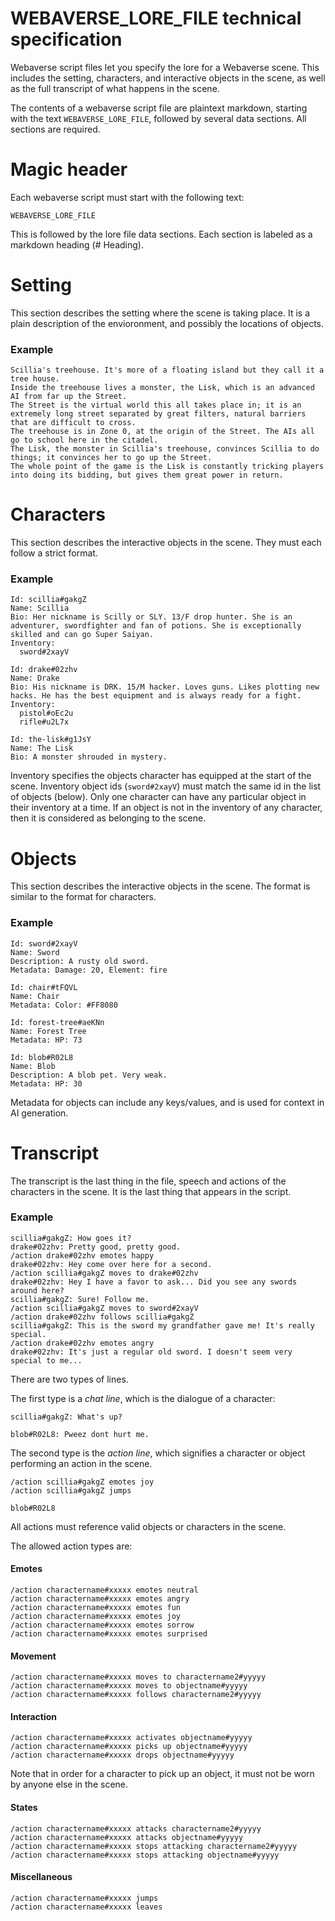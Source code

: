 # WEBAVERSE_LORE_FILE technical specification

Webaverse script files let you specify the lore for a Webaverse scene. This includes the setting, characters, and interactive objects in the scene, as well as the full transcript of what happens in the scene.

The contents of a webaverse script file are plaintext markdown, starting with the text `WEBAVERSE_LORE_FILE`, followed by several data sections. All sections are required.

# Magic header

Each webaverse script must start with the following text:

```
WEBAVERSE_LORE_FILE

```

This is followed by the lore file data sections. Each section is labeled as a markdown heading (# Heading).

# Setting

This section describes the setting where the scene is taking place. It is a plain description of the envioronment, and possibly the locations of objects.

### Example

```
Scillia's treehouse. It's more of a floating island but they call it a tree house.
Inside the treehouse lives a monster, the Lisk, which is an advanced AI from far up the Street.
The Street is the virtual world this all takes place in; it is an extremely long street separated by great filters, natural barriers that are difficult to cross.
The treehouse is in Zone 0, at the origin of the Street. The AIs all go to school here in the citadel.
The Lisk, the monster in Scillia's treehouse, convinces Scillia to do things; it convinces her to go up the Street.
The whole point of the game is the Lisk is constantly tricking players into doing its bidding, but gives them great power in return.
```

# Characters

This section describes the interactive objects in the scene. They must each follow a strict format.

### Example

```
Id: scillia#gakgZ
Name: Scillia
Bio: Her nickname is Scilly or SLY. 13/F drop hunter. She is an adventurer, swordfighter and fan of potions. She is exceptionally skilled and can go Super Saiyan.
Inventory:
  sword#2xayV

Id: drake#02zhv
Name: Drake
Bio: His nickname is DRK. 15/M hacker. Loves guns. Likes plotting new hacks. He has the best equipment and is always ready for a fight.
Inventory:
  pistol#oEc2u
  rifle#u2L7x

Id: the-lisk#g1JsY
Name: The Lisk
Bio: A monster shrouded in mystery.
```

Inventory specifies the objects character has equipped at the start of the scene. Inventory object ids (`sword#2xayV`) must match the same id in the list of objects (below). Only one character can have any particular object in their inventory at a time. If an object is not in the inventory of any character, then it is considered as belonging to the scene.

# Objects

This section describes the interactive objects in the scene. The format is similar to the format for characters.

### Example

```
Id: sword#2xayV
Name: Sword
Description: A rusty old sword.
Metadata: Damage: 20, Element: fire

Id: chair#tFQVL
Name: Chair
Metadata: Color: #FF8080

Id: forest-tree#aeKNn
Name: Forest Tree
Metadata: HP: 73

Id: blob#R02L8
Name: Blob
Description: A blob pet. Very weak.
Metadata: HP: 30
```

Metadata for objects can include any keys/values, and is used for context in AI generation.

# Transcript

The transcript is the last thing in the file,  speech and actions of the characters in the scene. It is the last thing that appears in the script. 

### Example

```
scillia#gakgZ: How goes it?
drake#02zhv: Pretty good, pretty good.
/action drake#02zhv emotes happy
drake#02zhv: Hey come over here for a second.
/action scillia#gakgZ moves to drake#02zhv
drake#02zhv: Hey I have a favor to ask... Did you see any swords around here?
scillia#gakgZ: Sure! Follow me.
/action scillia#gakgZ moves to sword#2xayV
/action drake#02zhv follows scillia#gakgZ
scillia#gakgZ: This is the sword my grandfather gave me! It's really special.
/action drake#02zhv emotes angry
drake#02zhv: It's just a regular old sword. I doesn't seem very special to me...
```

There are two types of lines.

The first type is a _chat line_, which is the dialogue of a character:

```
scillia#gakgZ: What's up?
```

```
blob#R02L8: Pweez dont hurt me.
```

The second type is the _action line_, which signifies a character or object performing an action in the scene.

```
/action scillia#gakgZ emotes joy
/action scillia#gakgZ jumps
```

```
blob#R02L8
```

All actions must reference valid objects or characters in the scene.

The allowed action types are:

#### Emotes

```
/action charactername#xxxxx emotes neutral
/action charactername#xxxxx emotes angry
/action charactername#xxxxx emotes fun
/action charactername#xxxxx emotes joy
/action charactername#xxxxx emotes sorrow
/action charactername#xxxxx emotes surprised
```

#### Movement

```
/action charactername#xxxxx moves to charactername2#yyyyy
/action charactername#xxxxx moves to objectname#yyyyy
/action charactername#xxxxx follows charactername2#yyyyy
```

#### Interaction

```
/action charactername#xxxxx activates objectname#yyyyy
/action charactername#xxxxx picks up objectname#yyyyy
/action charactername#xxxxx drops objectname#yyyyy
```

Note that in order for a character to pick up an object, it must not be worn by anyone else in the scene.

#### States

```
/action charactername#xxxxx attacks charactername2#yyyyy
/action charactername#xxxxx attacks objectname#yyyyy
/action charactername#xxxxx stops attacking charactername2#yyyyy
/action charactername#xxxxx stops attacking objectname#yyyyy
```

#### Miscellaneous

```
/action charactername#xxxxx jumps
/action charactername#xxxxx leaves
```